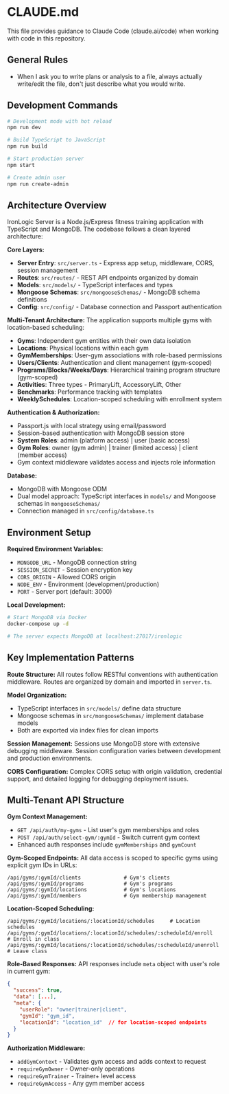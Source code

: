 # CLAUDE.md

This file provides guidance to Claude Code (claude.ai/code) when working with code in this repository.

## General Rules
- When I ask you to write plans or analysis to a file, always actually write/edit the file, don't just describe what you would write.

## Development Commands

```bash
# Development mode with hot reload
npm run dev

# Build TypeScript to JavaScript
npm run build

# Start production server
npm start

# Create admin user
npm run create-admin
```

## Architecture Overview

IronLogic Server is a Node.js/Express fitness training application with TypeScript and MongoDB. The codebase follows a clean layered architecture:

**Core Layers:**
- **Server Entry**: `src/server.ts` - Express app setup, middleware, CORS, session management
- **Routes**: `src/routes/` - REST API endpoints organized by domain
- **Models**: `src/models/` - TypeScript interfaces and types
- **Mongoose Schemas**: `src/mongooseSchemas/` - MongoDB schema definitions
- **Config**: `src/config/` - Database connection and Passport authentication

**Multi-Tenant Architecture:**
The application supports multiple gyms with location-based scheduling:
- **Gyms**: Independent gym entities with their own data isolation
- **Locations**: Physical locations within each gym
- **GymMemberships**: User-gym associations with role-based permissions
- **Users/Clients**: Authentication and client management (gym-scoped)
- **Programs/Blocks/Weeks/Days**: Hierarchical training program structure (gym-scoped)
- **Activities**: Three types - PrimaryLift, AccessoryLift, Other
- **Benchmarks**: Performance tracking with templates
- **WeeklySchedules**: Location-scoped scheduling with enrollment system

**Authentication & Authorization:**
- Passport.js with local strategy using email/password
- Session-based authentication with MongoDB session store
- **System Roles**: admin (platform access) | user (basic access)
- **Gym Roles**: owner (gym admin) | trainer (limited access) | client (member access)
- Gym context middleware validates access and injects role information

**Database:**
- MongoDB with Mongoose ODM
- Dual model approach: TypeScript interfaces in `models/` and Mongoose schemas in `mongooseSchemas/`
- Connection managed in `src/config/database.ts`

## Environment Setup

**Required Environment Variables:**
- `MONGODB_URL` - MongoDB connection string
- `SESSION_SECRET` - Session encryption key
- `CORS_ORIGIN` - Allowed CORS origin
- `NODE_ENV` - Environment (development/production)
- `PORT` - Server port (default: 3000)

**Local Development:**
```bash
# Start MongoDB via Docker
docker-compose up -d

# The server expects MongoDB at localhost:27017/ironlogic
```

## Key Implementation Patterns

**Route Structure:**
All routes follow RESTful conventions with authentication middleware. Routes are organized by domain and imported in `server.ts`.

**Model Organization:**
- TypeScript interfaces in `src/models/` define data structure
- Mongoose schemas in `src/mongooseSchemas/` implement database models
- Both are exported via index files for clean imports

**Session Management:**
Sessions use MongoDB store with extensive debugging middleware. Session configuration varies between development and production environments.

**CORS Configuration:**
Complex CORS setup with origin validation, credential support, and detailed logging for debugging deployment issues.

## Multi-Tenant API Structure

**Gym Context Management:**
- `GET /api/auth/my-gyms` - List user's gym memberships and roles
- `POST /api/auth/select-gym/:gymId` - Switch current gym context
- Enhanced auth responses include `gymMemberships` and `gymCount`

**Gym-Scoped Endpoints:**
All data access is scoped to specific gyms using explicit gym IDs in URLs:
```
/api/gyms/:gymId/clients              # Gym's clients
/api/gyms/:gymId/programs             # Gym's programs
/api/gyms/:gymId/locations            # Gym's locations
/api/gyms/:gymId/members              # Gym membership management
```

**Location-Scoped Scheduling:**
```
/api/gyms/:gymId/locations/:locationId/schedules     # Location schedules
/api/gyms/:gymId/locations/:locationId/schedules/:scheduleId/enroll    # Enroll in class
/api/gyms/:gymId/locations/:locationId/schedules/:scheduleId/unenroll  # Leave class
```

**Role-Based Responses:**
API responses include `meta` object with user's role in current gym:
```json
{
  "success": true,
  "data": [...],
  "meta": {
    "userRole": "owner|trainer|client",
    "gymId": "gym_id",
    "locationId": "location_id"  // for location-scoped endpoints
  }
}
```

**Authorization Middleware:**
- `addGymContext` - Validates gym access and adds context to request
- `requireGymOwner` - Owner-only operations
- `requireGymTrainer` - Trainer+ level access
- `requireGymAccess` - Any gym member access